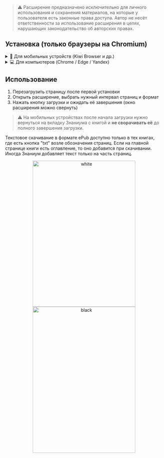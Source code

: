 > ⚠️ Расширение предназначено исключительно для личного использования и сохранения материалов, на которые у пользователя есть законные права доступа. Автор не несёт ответственности за использование расширения в целях, нарушающих законодательство об авторских правах.


## Установка (только браузеры на Chromium)

<details>
<summary>📱 Для мобильных устройств (Kiwi Browser и др.)</summary>

1. Скачать Source code (zip) из [последнего релиза](https://github.com/SteeaaN/ZnaniumDownloader/releases/latest)
2. Открыть браузер с поддержкой расширений Chrome (например, Kiwi Browser)
3. В меню расширений включить режим разработчика
4. Установить расширение напрямую через скачанный zip

</details>

<details>
<summary>💻 Для компьютеров (Chrome / Edge / Yandex)</summary>

1. Скачать Source code (zip) из [последнего релиза](https://github.com/SteeaaN/ZnaniumDownloader/releases/latest)
2. Разархивировать скачанный архив в удобную папку
3. Открыть браузер и перейти во вкладку **Расширения**
4. Включить режим разработчика
5. Включить опцию "Разрешить расширения из других магазинов"
6. Нажать **Загрузить распакованное** и выбрать папку с распакованным архивом

</details>



## Использование

1. Перезагрузить страницу после первой установки
2. Открыть расширение, выбрать нужный интервал страниц и формат
3. Нажать кнопку загрузки и ожидать её завершения (окно расширения можно свернуть)

> ⚠️ На мобильных устройствах после начала загрузки нужно вернуться на вкладку Знаниума с книгой и **не сворачивать её** до полного завершения загрузки.

Текстовое скачивание в формате ePub доступно только в тех книгах, где есть кнопка "txt" возле обозначения страниц. Если на главной странице книги есть оглавление, то оно добавится при скачивании. Иногда Знаниум добавляет текст только на часть страниц.

<p align="center">
  <img width="328" height="467" alt="white" src="https://github.com/user-attachments/assets/ad090783-ceb1-4e66-98eb-004ac4de532c" />
  <img width="328" height="467" alt="black" src="https://github.com/user-attachments/assets/2fa62359-c0bd-47f6-ba5a-7f9b580d9a19" />
</p>
